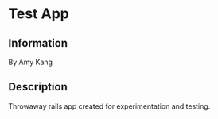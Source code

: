 <h1>Test App</h1>

<h2>Information</h2>

By Amy Kang

<h2>Description</h2>
Throwaway rails app created for experimentation and testing.
